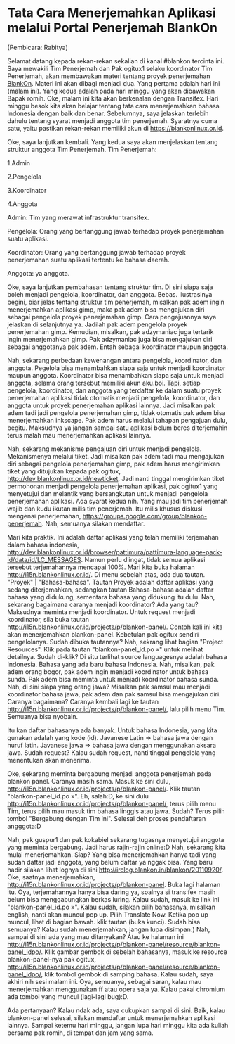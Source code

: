 # Tata Cara Menerjemahkan Aplikasi melalui Portal Penerjemah BlankOn

(Pembicara: Rabitya)

Selamat datang kepada rekan-rekan sekalian di kanal #blankon tercinta ini. Saya mewakili Tim Penerjemah dan Pak ogitux1 selaku koordinator Tim Penerjemah, akan membawakan materi tentang proyek penerjemahan [BlankOn](http://dev.blankonlinux.or.id/wiki/BlankOn). Materi ini akan dibagi menjadi dua. Yang pertama adalah hari ini (malam ini). Yang kedua adalah pada hari minggu yang akan dibawakan Bapak romih. Oke, malam ini kita akan berkenalan dengan Transifex. Hari minggu besok kita akan belajar tentang tata cara menerjemahkan bahasa Indonesia dengan baik dan benar. Sebelumnya, saya jelaskan terlebih dahulu tentang syarat menjadi anggota tim penerjemah. Syaratnya cuma satu, yaitu pastikan rekan-rekan memiliki akun di ​https://blankonlinux.or.id.

Oke, saya lanjutkan kembali. Yang kedua saya akan menjelaskan tentang struktur anggota Tim Penerjemah. Tim Penerjemah:

1.Admin

2.Pengelola

3.Koordinator

4.Anggota 

Admin: Tim yang merawat infrastruktur transifex.

Pengelola: Orang yang bertanggung jawab terhadap proyek penerjemahan suatu aplikasi.

Koordinator: Orang yang bertanggung jawab terhadap proyek penerjemahan suatu aplikasi tertentu ke bahasa daerah.

Anggota: ya anggota.

Oke, saya lanjutkan pembahasan tentang struktur tim. Di sini siapa saja boleh menjadi pengelola, koordinator, dan anggota. Bebas. Ilustrasinya begini, biar jelas tentang struktur tim penerjemah, misalkan pak adem ingin menerjemahkan aplikasi gimp, maka pak adem bisa mengajukan diri sebagai pengelola proyek penerjemahan gimp. Cara pengajuannya saya jelaskan di selanjutnya ya. Jadilah pak adem pengelola proyek penerjemahan gimp. Kemudian, misalkan, pak adzymaniac juga tertarik ingin menerjemahkan gimp. Pak adzymaniac juga bisa mengajukan diri sebagai anggotanya pak adem. Entah sebagai koordinator maupun anggota.

Nah, sekarang perbedaan kewenangan antara pengelola, koordinator, dan anggota. Pegelola bisa menambahkan siapa saja untuk menjadi koordinator maupun anggota. Koordinator bisa menambahkan siapa saja untuk menjadi anggota, selama orang tersebut memiliki akun aku.boi. Tapi, setiap pengelola, koordinator, dan anggota yang terdaftar ke dalam suatu proyek penerjemahan aplikasi tidak otomatis menjadi pengelola, koordinator, dan anggota untuk proyek penerjemahan aplikasi lainnya. Jadi misalkan pak adem tadi jadi pengelola penerjemahan gimp, tidak otomatis pak adem bisa menerjemahkan inkscape. Pak adem harus melalui tahapan pengajuan dulu, begitu. Maksudnya ya jangan sampai satu aplikasi belum beres diterjemahin terus malah mau menerjemahkan aplikasi lainnya.

Nah, sekarang mekanisme pengajuan diri untuk menjadi pengelola. Mekanismenya melalui tiket. Jadi misalkan pak adem tadi mau mengajukan diri sebagai pengelola penerjemahan gimp, pak adem harus mengirimkan tiket yang ditujukan kepada pak ogitux, ​http://dev.blankonlinux.or.id/newticket. Jadi nanti tinggal mengirimkan tiket permohonan menjadi pengelola penerjemahan aplikasi, pak ogitux1 yang menyetujui dan melantik yang bersangkutan untuk menjadi pengelola penerjemahan aplikasi. Ada syarat kedua nih. Yang mau jadi tim penerjemah wajib dan kudu ikutan milis tim penerjemah. Itu milis khusus diskusi mengenai penerjemahan, ​https://groups.google.com/group/blankon-penerjemah. Nah, semuanya silakan mendaftar.

Mari kita praktik. Ini adalah daftar aplikasi yang telah memiliki terjemahan dalam bahasa indonesia, ​http://dev.blankonlinux.or.id/browser/pattimura/pattimura-language-pack-id/data/id/LC_MESSAGES. Namun perlu diingat, tidak semua aplikasi tersebut terjemahannya mencapai 100%. Mari kita buka halaman ​http://i15n.blankonlinux.or.id/. Di menu sebelah atas, ada dua tautan. "Proyek" | "Bahasa-bahasa". Tautan Proyek adalah daftar aplikasi yang sedang diterjemahkan, sedangkan tautan Bahasa-bahasa adalah daftar bahasa yang didukung, sementara bahasa yang didukung itu dulu. Nah, sekarang bagaimana caranya menjadi koordinator? Ada yang tau? Maksudnya meminta menjadi koordinator. Untuk request menjadi koordinator, sila buka tautan ​http://i15n.blankonlinux.or.id/projects/p/blankon-panel/. Contoh kali ini kita akan menerjemahkan blankon-panel. Kebetulan pak ogitux sendiri pengelolanya. Sudah dibuka tautannya? Nah, sekrang lihat bagian "Project Resources". Klik pada tautan "blankon-panel_id.po »" untuk melihat detailnya. Sudah di-klik? Di situ terlihat source languagesnya adalah bahasa Indonesia. Bahasa yang ada baru bahasa Indonesia. Nah, misalkan, pak adem orang bogor, pak adem ingin menjadi koordinator untuk bahasa sunda. Pak adem bisa meminta untuk menjadi koordinator bahasa sunda. Nah, di sini siapa yang orang jawa? Misalkan pak samsul mau menjadi koordinator bahasa jawa, pak adem dan pak samsul bisa mengajukan diri. Caranya bagaimana? Caranya kembali lagi ke tautan ​http://i15n.blankonlinux.or.id/projects/p/blankon-panel/, lalu pilih menu Tim. Semuanya bisa nyobain.

Itu kan daftar bahasanya ada banyak. Untuk bahasa Indonesia, yang kita gunakan adalah yang kode (id). Javanese Latin => bahasa jawa dengan huruf latin. Javanese jawa => bahasa jawa dengan menggunakan aksara jawa. Sudah request? Kalau sudah request, nanti tinggal pengelola yang menentukan akan menerima.

Oke, sekarang meminta bergabung menjadi anggota penerjemah pada blankon panel. Caranya masih sama. Masuk ke sini dulu, ​http://i15n.blankonlinux.or.id/projects/p/blankon-panel/. Klik tautan "blankon-panel_id.po »". Eh, salah:D, ke sini dulu ​http://i15n.blankonlinux.or.id/projects/p/blankon-panel/, terus pilih menu Tim, terus pilih mau masuk tim bahasa linggis atau jawa. Sudah? Terus pilih tombol "Bergabung dengan Tim ini". Selesai deh proses pendaftaran angggota:D

Nah, pak guspur1 dan pak kokabiel sekarang tugasnya menyetujui anggota yang meminta bergabung. Jadi harus rajin-rajin online:D Nah, sekarang kita mulai menerjemahkan. Siap? Yang bisa menerjemahkan hanya tadi yang sudah daftar jadi anggota, yang belum daftar ya nggak bisa. Yang baru hadir silakan lihat lognya di sini ​http://irclog.blankon.in/blankon/20110920/. Oke, saatnya menerjemahkan, ​http://i15n.blankonlinux.or.id/projects/p/blankon-panel. Buka lagi halaman itu. Oya, terjemahannya hanya bisa daring ya, soalnya si transifex masih belum bisa menggabungkan berkas luring. Kalau sudah, masuk ke link ini "blankon-panel_id.po »". Kalau sudah, silakan pilih bahasanya, misalkan english, nanti akan muncul pop up. Pilih Translate Now. Ketika pop up muncul, lihat di bagian bawah. klik tautan (buka kunci). Sudah bisa semuanya? Kalau sudah menerjemahkan, jangan lupa disimpan:) Nah, sampai di sini ada yang mau ditanyakan? Atau ke halaman ini ​http://i15n.blankonlinux.or.id/projects/p/blankon-panel/resource/blankon-panel_idpo/. Klik gambar gembok di sebelah bahasanya, masuk ke resource blankon-panel-nya pak ogitux, ​http://i15n.blankonlinux.or.id/projects/p/blankon-panel/resource/blankon-panel_idpo/, klik tombol gembok di samping bahasa. Kalau sudah, saya akhiri nih sesi malam ini. Oya, semuanya, sebagai saran, kalau mau menerjemahkan menggunakan ff atau opera saja ya. Kalau pakai chromium ada tombol yang muncul (lagi-lagi bug):D.

Ada pertanyaan? Kalau ndak ada, saya cukupkan sampai di sini. Baik, kalau blankon-panel selesai, silakan mendaftar untuk menerjemahkan aplikasi lainnya. Sampai ketemu hari minggu, jangan lupa hari minggu kita ada kuliah bersama pak romih, di tempat dan jam yang sama.
